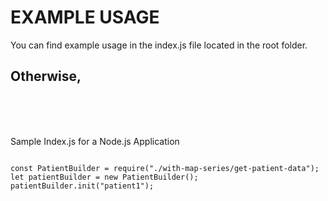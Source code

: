 # EXAMPLE USAGE

You can find example usage in the index.js file located in the root folder.


## Otherwise,
<br><br><br>

Sample Index.js for a Node.js Application

```

const PatientBuilder = require("./with-map-series/get-patient-data");
let patientBuilder = new PatientBuilder();
patientBuilder.init("patient1");

```

